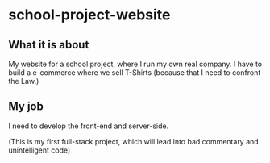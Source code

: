 # school-project-website

## What it is about
My website for a school project, where I run my own real company.
I have to build a e-commerce where we sell T-Shirts (because that I need to confront the Law.)

## My job
I need to develop the front-end and server-side.

(This is my first full-stack project, which will lead into bad commentary and unintelligent code)


